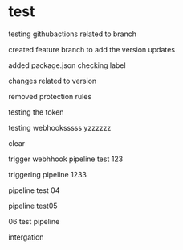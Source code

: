 # test

testing githubactions related to branch

created feature branch to add the version updates


added package.json
checking label


changes related to version


removed protection rules

testing the token

testing webhooksssss yzzzzzz

clear

trigger webhhook pipeline test 123

triggering pipeline 1233


pipeline test 04

pipeline test05


06 test pipeline

intergation
